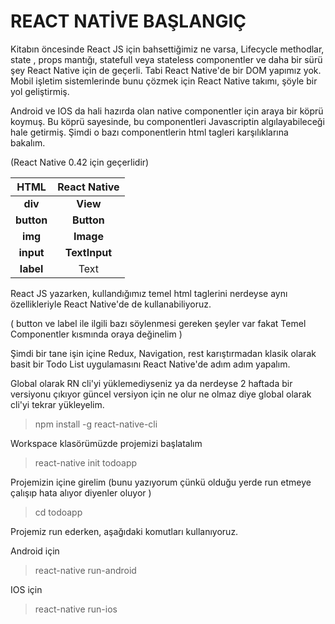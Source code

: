 # REACT NATİVE BAŞLANGIÇ

Kitabın öncesinde React JS için bahsettiğimiz ne varsa, Lifecycle methodlar, state , props mantığı,  statefull veya stateless componentler ve daha bir sürü şey React Native için de geçerli. Tabi React Native'de bir DOM yapımız yok. Mobil işletim sistemlerinde bunu çözmek için React Native takımı, şöyle bir yol geliştirmiş.

Android ve IOS da hali hazırda olan native componentler için araya bir köprü koymuş. Bu köprü sayesinde, bu componentleri Javascriptin algılayabileceği hale getirmiş. Şimdi o bazı componentlerin html tagleri karşılıklarına bakalım.

\(React Native 0.42 için geçerlidir\)

| **HTML** | **React Native** |
| :---: | :---: |
| **div** | **View** |
| **button** | **Button** |
| **img** | **Image** |
| **input** | **TextInput** |
| **label** | Text |

React JS yazarken, kullandığımız temel html taglerini nerdeyse aynı özellikleriyle React Native'de de kullanabiliyoruz.

\( button ve label ile ilgili bazı söylenmesi gereken şeyler var fakat Temel Componentler kısmında oraya değinelim \)

Şimdi bir tane  işin içine Redux, Navigation, rest karıştırmadan klasik olarak basit bir Todo List uygulamasını React Native'de adım adım yapalım.

Global olarak RN cli'yi yüklemediyseniz ya da nerdeyse 2 haftada bir versiyonu çıkıyor güncel versiyon için ne olur ne olmaz diye global olarak cli'yi tekrar yükleyelim. 

> npm install -g react-native-cli



Workspace klasörümüzde projemizi başlatalım

> react-native init todoapp

Projemizin içine girelim \(bunu yazıyorum çünkü olduğu yerde run etmeye çalışıp hata alıyor diyenler oluyor \)

> cd todoapp

Projemiz run ederken, aşağıdaki komutları kullanıyoruz.

Android için 

> react-native run-android

IOS için

> react-native run-ios



